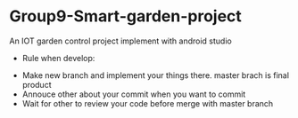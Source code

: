 # Group9-Smart-garden-project
An IOT garden control project implement with android studio

- Rule when develop:
+ Make new branch and implement your things there. master brach is final product
+ Annouce other about your commit when you want to commit
+ Wait for other to review your code before merge with master branch
